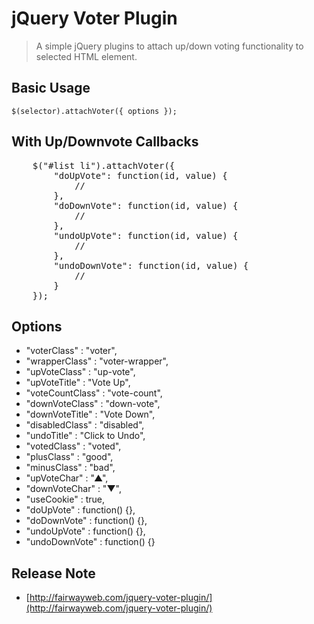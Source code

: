 jQuery Voter Plugin
=============

> A simple jQuery plugins to attach up/down voting functionality to selected HTML element.

Basic Usage
-------------

<code>$(selector).attachVoter({ options });</code>

With Up/Downvote Callbacks
-------------

<pre>
	$("#list li").attachVoter({
		"doUpVote": function(id, value) {
			//
		},
		"doDownVote": function(id, value) {
			//
		},
		"undoUpVote": function(id, value) {
			//
		},
		"undoDownVote": function(id, value) {
			//
		}
	});
</pre>

Options
-------------

* "voterClass"      : "voter",
* "wrapperClass"    : "voter-wrapper",
* "upVoteClass"     : "up-vote",
* "upVoteTitle"     : "Vote Up",
* "voteCountClass"  : "vote-count",
* "downVoteClass"   : "down-vote",
* "downVoteTitle"   : "Vote Down",
* "disabledClass"   : "disabled",
* "undoTitle"       : "Click to Undo",
* "votedClass"      : "voted",
* "plusClass"       : "good",
* "minusClass"      : "bad",
* "upVoteChar"      : "▲",
* "downVoteChar"    : "▼",
* "useCookie"       : true,
* "doUpVote"        : function() {},
* "doDownVote"      : function() {},
* "undoUpVote"      : function() {},
* "undoDownVote"    : function() {}

Release Note
-------------
* [http://fairwayweb.com/jquery-voter-plugin/](http://fairwayweb.com/jquery-voter-plugin/)